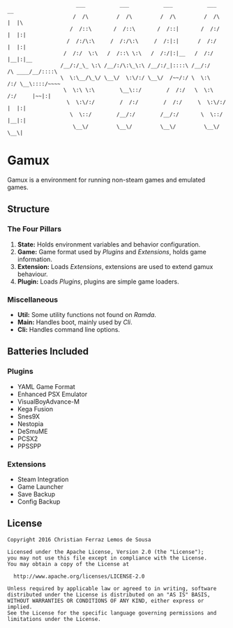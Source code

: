                           ___           ___           ___           ___           __
                         /  /\         /  /\         /  /\         /  /\         |  |\
                        /  /::\       /  /::\       /  /::|       /  /:/         |  |:|
                       /  /:/\:\     /  /:/\:\     /  /:|:|      /  /:/          |  |:|
                      /  /:/  \:\   /  /::\ \:\   /  /:/|:|__   /  /:/           |__|:|__
                     /__/:/_\_ \:\ /__/:/\:\_\:\ /__/:/_|::::\ /__/:/     /\ ____/__/::::\
                     \  \:\__/\_\/ \__\/  \:\/:/ \__\/  /~~/:/ \  \:\    /:/ \__\::::/~~~~
                      \  \:\ \:\        \__\::/        /  /:/   \  \:\  /:/     |~~|:|
                       \  \:\/:/        /  /:/        /  /:/     \  \:\/:/      |  |:|
                        \  \::/        /__/:/        /__/:/       \  \::/       |__|:|
                         \__\/         \__\/         \__\/         \__\/         \__\|

# Gamux

Gamux is a environment for running non-steam games and emulated games.

## Structure

### The Four Pillars

  1. __State:__ Holds environment variables and behavior configuration.
  2. __Game:__ Game format used by _Plugins_ and _Extensions_, holds game
  information.
  3. __Extension:__ Loads _Extensions_, extensions are used to extend gamux
  behaviour.
  4. __Plugin:__ Loads _Plugins_, plugins are simple game loaders.

### Miscellaneous

  * __Util:__ Some utility functions not found on _Ramda_.
  * __Main:__ Handles boot, mainly used by _Cli_.
  * __Cli:__ Handles command line options.

## Batteries Included

### Plugins

* YAML Game Format
* Enhanced PSX Emulator
* VisualBoyAdvance-M
* Kega Fusion
* Snes9X
* Nestopia
* DeSmuME
* PCSX2
* PPSSPP

### Extensions

* Steam Integration
* Game Launcher
* Save Backup
* Config Backup

## License

    Copyright 2016 Christian Ferraz Lemos de Sousa

    Licensed under the Apache License, Version 2.0 (the "License");
    you may not use this file except in compliance with the License.
    You may obtain a copy of the License at

      http://www.apache.org/licenses/LICENSE-2.0

    Unless required by applicable law or agreed to in writing, software
    distributed under the License is distributed on an "AS IS" BASIS,
    WITHOUT WARRANTIES OR CONDITIONS OF ANY KIND, either express or implied.
    See the License for the specific language governing permissions and
    limitations under the License.
